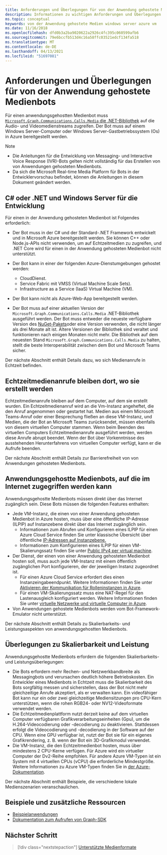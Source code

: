 ```yaml
---
title: Anforderungen und Überlegungen für von der Anwendung gehostete Medienbots
description: Informationen zu wichtigen Anforderungen und Überlegungen im Zusammenhang mit dem Erstellen von von Anwendungen gehosteten Medienbots für Microsoft Teams.
ms.topic: conceptual
keywords: von der Anwendung gehostete Medien windows server azure vm
ms.date: 11/16/2018
ms.openlocfilehash: dfd0b3a2ba9020622a2926c4fc395c060599afb6
ms.sourcegitcommit: 79e6bccfb513d4c16a58ffc03521edcf134fa518
ms.translationtype: MT
ms.contentlocale: de-DE
ms.lasthandoff: 04/13/2021
ms.locfileid: "51697081"
---
```

# <a name="requirements-and-considerations-for-application-hosted-media-bots"></a>Anforderungen und Überlegungen für von der Anwendung gehostete Medienbots

Für einen anwendungsgehostten Medienbot muss [ `Microsoft.Graph.Communications.Calls.Media` die .NET-Bibliothek](https://www.nuget.org/packages/Microsoft.Graph.Communications.Calls.Media/) auf die Audio- und Videomedienstreams zugreifen. Der Bot muss auf einem Windows Server-Computer oder Windows Server-Gastbetriebssystem (Os) in Azure bereitgestellt werden.

> [!NOTE]
> * Die Anleitungen für die Entwicklung von Messaging- und Interactive Voice Response (IVR)-Bots gelten nicht vollständig für das Erstellen von von Anwendungen gehosteten Medienbots.
> * Da sich die Microsoft Real-time Media Platform für Bots in der Entwicklervorschau befindet, können die Anleitungen in diesem Dokument geändert werden.

## <a name="c-or-net-and-windows-server-for-development"></a>C# oder .NET und Windows Server für die Entwicklung

Für einen in der Anwendung gehosteten Medienbot ist Folgendes erforderlich:

- Der Bot muss in der C# und der Standard-.NET Framework entwickelt und in Microsoft Azure bereitgestellt werden. Sie können C++ oder Node.js-APIs nicht verwenden, um auf Echtzeitmedien zu zugreifen, und .NET Core wird für einen in der Anwendung gehosteten Medienbot nicht unterstützt.

- Der Bot kann in einer der folgenden Azure-Dienstumgebungen gehostet werden:
    - CloudDienst.
    - Service Fabric mit VMSS (Virtual Machine Scale Sets).
    - Infrastructure as a Service (IaaS) Virtual Machine (VM).  
  
- Der Bot kann nicht als Azure-Web-App bereitgestellt werden.

- Der Bot muss auf einer aktuellen Version der `Microsoft.Graph.Communications.Calls.Media` .NET-Bibliothek ausgeführt werden. Der Bot muss entweder die neueste verfügbare Version des [NuGet-Pakets](https://www.nuget.org/packages/Microsoft.Graph.Communications.Calls.Media/)oder eine Version verwenden, die nicht länger als drei Monate alt ist. Ältere Versionen der Bibliothek sind veraltet und funktionieren nach einigen Monaten nicht mehr. Die Bibliothek auf dem neuesten Stand `Microsoft.Graph.Communications.Calls.Media` zu halten, stellt die beste Interoperabilität zwischen dem Bot und Microsoft Teams sicher.

Der nächste Abschnitt enthält Details dazu, wo sich Medienanrufe in Echtzeit befinden.

## <a name="real-time-media-calls-stay-where-they-are-created"></a>Echtzeitmedienanrufe bleiben dort, wo sie erstellt werden

Echtzeitmedienanrufe bleiben auf dem Computer, auf dem sie erstellt wurden. Ein Echtzeitmedienanruf wird an die Vm-Instanz angeheftet, die den Anruf angenommen oder gestartet hat. Medien aus einem Microsoft Teams-Anruf oder einer Besprechung fließen an diese VM-Instanz, und Medien, die der Bot an Microsoft Teams zurücksendet, müssen ebenfalls von diesem virtuellen Computer stammen. Wenn beim Beenden des virtuellen Computers Echtzeitmedienanrufe ausgeführt werden, werden diese Anrufe abrupt beendet. Wenn der Bot über Vorkenntnisse des ausstehenden Herunterfahrens von virtuellen Computer verfügt, kann er die Aufrufe beenden.

Der nächste Abschnitt enthält Details zur Barrierefreiheit von von Anwendungen gehosteten Medienbots.

## <a name="application-hosted-media-bots-accessible-on-the-internet"></a>Anwendungsgehostte Medienbots, auf die im Internet zugegriffen werden kann

Anwendungsgehostte Medienbots müssen direkt über das Internet zugänglich sein. Diese Bots müssen die folgenden Features enthalten:

- Jede VM-Instanz, die einen von einer Anwendung gehosteten Medienbot in Azure hosten, muss über eine öffentliche IP-Adresse (ILPIP) auf Instanzebene direkt über das Internet zugänglich sein.
    - Informationen zum Abrufen und Konfigurieren eines ILPIP für einen Azure Cloud Service finden Sie unter klassische Übersicht über öffentliche [IP-Adressen auf Instanzebene.](/azure/virtual-network/virtual-networks-instance-level-public-ip)
    - Informationen zum Konfigurieren eines ILPIP für einen VM-Skalierungssatz finden Sie unter [Public IPv4 per virtual machine](/azure/virtual-machine-scale-sets/virtual-machine-scale-sets-networking#public-ipv4-per-virtual-machine).
- Der Dienst, der einen von einer Anwendung gehosteten Medienbot hosten soll, muss auch jede VM-Instanz mit einem öffentlich zugänglichen Port konfigurieren, der der jeweiligen Instanz zugeordnet ist.
    - Für einen Azure Cloud Service erfordert dies einen Instanzeingabeendpunkt. Weitere Informationen finden Sie unter [Aktivieren der Kommunikation für Rolleninstanzen in Azure](/azure/cloud-services/cloud-services-enable-communication-role-instances).
    - Für einen VM-Skalierungssatz muss eine NAT-Regel für den Lastenausgleich konfiguriert werden. Weitere Informationen finden Sie unter [virtuelle Netzwerke und virtuelle Computer in Azure](/azure/virtual-machines/windows/network-overview).
- Von Anwendungen gehostete Medienbots werden vom Bot-Framework-Emulator nicht unterstützt.

Der nächste Abschnitt enthält Details zu Skalierbarkeits- und Leistungsaspekten von anwendungsgehostten Medienbots.

## <a name="scalability-and-performance-considerations"></a>Überlegungen zu Skalierbarkeit und Leistung

Anwendungsgehostte Medienbots erfordern die folgenden Skalierbarkeits- und Leistungsüberlegungen:

- Die Bots erfordern mehr Rechen- und Netzwerkbandbreite als Messagingbots und verursachen deutlich höhere Betriebskosten. Ein Entwickler eines Medienbots in Echtzeit muss die Skalierbarkeit des Bots sorgfältig messen und sicherstellen, dass der Bot nicht mehr gleichzeitige Anrufe akzeptiert, als er verwalten kann. Ein videofähiger Bot kann nur ein oder zwei gleichzeitige Mediensitzungen pro CPU-Kern unterstützen, wenn die rohen RGB24- oder NV12-Videoformate verwendet werden.
- Die Echtzeitmedienplattform nutzt derzeit keine auf dem virtuellen Computer verfügbaren Grafikverarbeitungseinheiten (Gpu), um die H.264-Videocodierung oder -decodierung zu deaktivieren. Stattdessen erfolgt die Videocodierung und -decodierung in der Software auf der CPU. Wenn eine GPU verfügbar ist, nutzt der Bot sie für ein eigenes Grafikrendering, z. B. wenn der Bot ein 3D-Grafikmodul verwendet.
- Die VM-Instanz, die den Echtzeitmedienbot hosten, muss über mindestens 2 CPU-Kerne verfügen. Für Azure wird ein virtueller Computer der Dv2-Reihe empfohlen. Für andere Azure VM-Typen ist ein System mit 4 virtuellen CPUs (vCPU) die erforderliche Mindestgröße. Weitere Informationen zu Azure VM-Typen finden Sie in [der Azure-Dokumentation](/azure/virtual-machines/windows/sizes-general).

Der nächste Abschnitt enthält Beispiele, die verschiedene lokale Medienszenarien veranschaulichen.

## <a name="samples-and-additional-resources"></a>Beispiele und zusätzliche Ressourcen

- [Beispielanwendungen](https://github.com/microsoftgraph/microsoft-graph-comms-samples/tree/master/Samples/V1.0Samples/LocalMediaSamples)
- [Dokumentation zum Aufrufen von Graph-SDK](https://microsoftgraph.github.io/microsoft-graph-comms-samples/docs/)

## <a name="next-step"></a>Nächster Schritt

> [!div class="nextstepaction"]
> [Unterstützte Medienformate](~/resources/media-formats.md)
